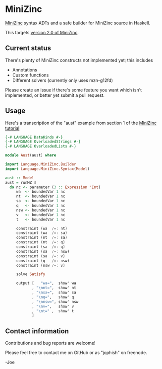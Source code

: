 # MiniZinc

[MiniZinc][mz] syntax ADTs and a safe builder for MiniZinc source in Haskell.

This targets [version 2.0 of MiniZinc][spec].

## Current status

There's plenty of MiniZinc constructs not implemented yet; this includes

- Annotations
- Custom functions
- Different solvers (currently only uses mzn-g12fd)

Please create an issue if there's some feature you want which isn't
implemented, or better yet submit a pull request.

## Usage

Here's a transcription of the "aust" example from section 1 of the [MiniZinc
tutorial][tute]

``` haskell
{-# LANGUAGE DataKinds #-}
{-# LANGUAGE OverloadedStrings #-}
{-# LANGUAGE OverloadedLists #-}

module Aust(aust) where

import Language.MiniZinc.Builder
import Language.MiniZinc.Syntax(Model)

aust :: Model
aust = runMZ $
  do nc <- parameter (3 :: Expression 'Int)
     wa  <- boundedVar 1 nc
     nt  <- boundedVar 1 nc
     sa  <- boundedVar 1 nc
     q   <- boundedVar 1 nc
     nsw <- boundedVar 1 nc
     v   <- boundedVar 1 nc
     t   <- boundedVar 1 nc

     constraint (wa  /=: nt)
     constraint (wa  /=: sa)
     constraint (nt  /=: sa)
     constraint (nt  /=: q)
     constraint (sa  /=: q)
     constraint (sa  /=: nsw)
     constraint (sa  /=: v)
     constraint (q   /=: nsw)
     constraint (nsw /=: v)

     solve Satisfy

     output [   "wa=",  show' wa
            , "\nnt=",  show' nt
            , "\nsa=",  show' sa
            , "\nq=",   show' q
            , "\nnsw=", show' nsw
            , "\nv=",   show' v
            , "\nt=" ,  show' t
            ]
```

## Contact information

Contributions and bug reports are welcome!

Please feel free to contact me on GitHub or as "jophish" on freenode.

-Joe

[mz]: http://www.minizinc.org/
[spec]: http://www.minizinc.org/2.0/doc-lib/minizinc-spec.pdf
[tute]: http://www.minizinc.org/downloads/doc-latest/minizinc-tute.pdf
